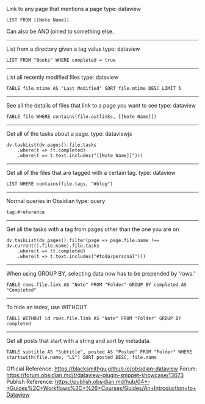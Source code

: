 
Link to any page that mentions a page
type: dataview
```
LIST FROM [[Note Name]]
```
Can also be AND joined to something else.

---

List from a directory given a tag value
type: dataview
```
LIST FROM "Books" WHERE completed = true
```
---

List all recently modified files
type: dataview
```
TABLE file.mtime AS "Last Modified" SORT file.mtime DESC LIMIT 5
```
---

See all the details of files that link to a page you want to see
type: dataview
```
TABLE file WHERE contains(file.outlinks, [[Note Name]])
```
---

Get all of the tasks about a page.
type: dataviewjs
```
dv.taskList(dv.pages().file.tasks
	.where(t => !t.completed)
	.where(t => t.text.includes("[[Note Name]]")))
```
---

Get all of the files that are tagged with a certain tag.
type: dataview
```
LIST WHERE contains(file.tags, "#blog")
```
---

Normal queries in Obsidian
type: query
```
tag:#reference
```
---

Get all the tasks with a tag from pages other than the one you are on
```
dv.taskList(dv.pages().filter(page => page.file.name !== dv.current().file.name).file.tasks
	.where(t => !t.completed)
	.where(t => t.text.includes("#todo/personal")))
```

---
When using GROUP BY, selecting data now has to be prepended by 'rows.'
```
TABLE rows.file.link AS "Note" FROM "Folder" GROUP BY completed AS "Completed"
```

---
To hide an index, use WITHOUT
```
TABLE WITHOUT id rows.file.link AS "Note" FROM "Folder" GROUP BY completed
```

---
Get all posts that start with a string and sort by metadata.
```
TABLE subtitle AS "Subtitle", posted AS "Posted" FROM "Folder" WHERE startswith(file.name, "LS") SORT posted DESC, file.name
```

Official Reference: https://blacksmithgu.github.io/obsidian-dataview
Forum: https://forum.obsidian.md/t/dataview-plugin-snippet-showcase/13673
Publish Reference: https://publish.obsidian.md/hub/04+-+Guides%2C+Workflows%2C+%26+Courses/Guides/An+Introduction+to+Dataview